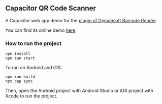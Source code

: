 ## Capacitor QR Code Scanner

A Capacitor web app demo for the [plugin of Dynamsoft Barcode Reader](https://www.npmjs.com/package/capacitor-plugin-dynamsoft-barcode-reader).

You can find its online demo [here](https://blog.xulihang.me/capacitor-qr-code-scanner/).

### How to run the project

```
npm install
npm run start
```

To run on Android and iOS:

```
npm run build
npx cap sync
```

Then, open the Android project with Android Studio or iOS project with Xcode to run the project.
